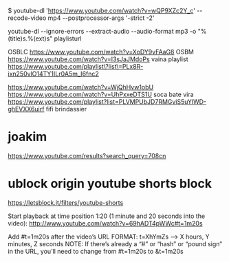$ youtube-dl 'https://www.youtube.com/watch?v=wQP9XZc2Y_c' --recode-video mp4 --postprocessor-args '-strict -2'

youtube-dl --ignore-errors --extract-audio --audio-format mp3 -o "%(title)s.%(ext)s" playlisturl


OSBLC https://www.youtube.com/watch?v=XoDY9vFAaG8
OSBM  https://www.youtube.com/watch?v=I3sJaJMdoPs
vaina playlist https://www.youtube.com/playlist\?list\=PLx8R-ixn250vlO14TY1ILr0A5m_I6fnc2


https://www.youtube.com/watch?v=WjQhHvw1obU
https://www.youtube.com/watch?v=UhPxxeDTS1U soca bate vira
https://www.youtube.com/playlist?list=PLVMPUbJD7RMGviS5uYlWD-ghEVXX6uirf fifi brindassier

# joakim
https://www.youtube.com/results?search_query=708cn


# ublock origin youtube shorts block
https://letsblock.it/filters/youtube-shorts



Start playback at time position 1:20 (1 minute and 20 seconds into the video): http://www.youtube.com/watch?v=69hADT4pWWc#t=1m20s

Add #t=1m20s after the video’s URL
FORMAT: t=XhYmZs –> X hours, Y minutes, Z seconds
NOTE: If there’s already a “#” or “hash” or “pound sign” in the URL, you’ll need to change from #t=1m20s to &t=1m20s

